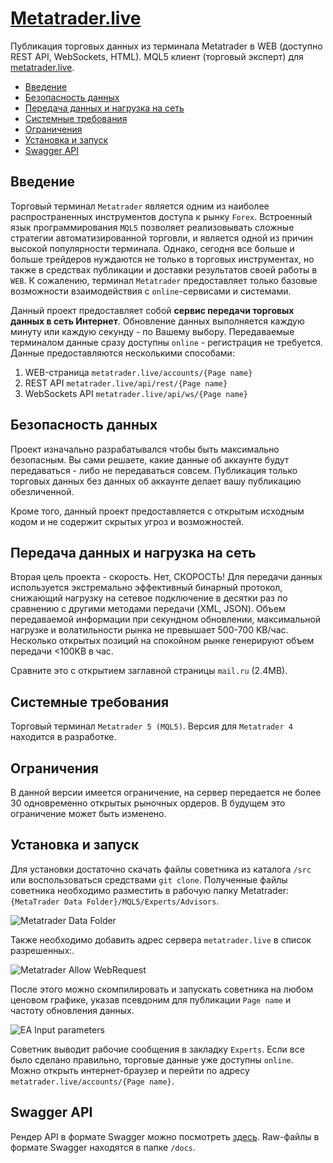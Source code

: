 # [Metatrader.live](https://metatrader.live)

Публикация торговых данных из терминала Metatrader в WEB (доступно REST API, WebSockets, HTML). MQL5 клиент (торговый эксперт) для [metatrader.live](https://metatrader.live).

- [Введение](https://github.com/brajine/metatrader-live#введение)
- [Безопасность данных](https://github.com/brajine/metatrader-live#безопасность-данных)
- [Передача данных и нагрузка на сеть](https://github.com/brajine/metatrader-live#передача-данных-и-нагрузка-на-сеть)
- [Системные требования](https://github.com/brajine/metatrader-live#системные-требования)
- [Ограничения](https://github.com/brajine/metatrader-live#ограничения)
- [Установка и запуск](https://github.com/brajine/metatrader-live#установка-и-запуск)
- [Swagger API](https://github.com/brajine/metatrader-live#swagger-api)

## Введение
Торговый терминал `Metatrader` является одним из наиболее распространенных инструментов доступа к рынку `Forex`. Встроенный язык программирования `MQL5` позволяет реализовывать сложные стратегии автоматизированной торговли, и является одной из причин высокой популярности терминала. Однако, сегодня все больше и больше трейдеров нуждаются не только в торговых инструментах, но также в средствах публикации и доставки результатов своей работы в `WEB`. К сожалению, терминал `Metatrader` предоставляет только базовые возможности взаимодействия с `online`-сервисами и системами.

Данный проект предоставляет собой **сервис передачи торговых данных в сеть Интернет**. Обновление данных выполняется каждую минуту или каждую секунду - по Вашему выбору. Передаваемые терминалом данные сразу доступны `online` - регистрация не требуется. Данные предоставляются несколькими способами:
1. WEB-страница `metatrader.live/accounts/{Page name}`
2. REST API `metatrader.live/api/rest/{Page name}`
3. WebSockets API `metatrader.live/api/ws/{Page name}`

## Безопасность данных
Проект изначально разрабатывался чтобы быть максимально безопасным. Вы сами решаете, какие данные об аккаунте будут передаваться - либо не передаваться совсем. Публикация только торговых данных без данных об аккаунте делает вашу публикацию обезличенной.

Кроме того, данный проект предоставляется с открытым исходным кодом и не содержит скрытых угроз и возможностей.

## Передача данных и нагрузка на сеть
Вторая цель проекта - скорость. Нет, СКОРОСТЬ! Для передачи данных используется экстремально эффективный бинарный протокол, снижающий нагрузку на сетевое подключение в десятки раз по сравнению с другими методами передачи (XML, JSON). Объем передаваемой информации при секундном обновлении, максимальной нагрузке и волатильности рынка не превышает 500-700 KB/час. Несколько открытых позиций на спокойном рынке генерируют объем передачи <100KB в час.

Сравните это с открытием заглавной страницы `mail.ru` (2.4MB).

## Системные требования
Торговый терминал `Metatrader 5 (MQL5)`. Версия для `Metatrader 4` находится в разработке.

## Ограничения
В данной версии имеется ограничение, на cервер передается не более 30 одновременно открытых рыночных ордеров. В будущем это ограничение может быть изменено.

## Установка и запуск
Для установки достаточно скачать файлы советника из каталога `/src` или воспользоваться средствами `git clone`. Полученные файлы советника необходимо разместить в рабочую папку Metatrader: `{MetaTrader Data Folder}/MQL5/Experts/Advisors`. 

![Metatrader Data Folder](/img/data-folder.png "Metatrader Data Folder")

Также необходимо добавить адрес сервера `metatrader.live` в список разрешенных:.

![Metatrader Allow WebRequest](/img/allow-web-request.png "Metatrader Allow WebRequest")

После этого можно скомпилировать и запускать советника на любом ценовом графике, указав псевдоним для публикации `Page name` и частоту обновления данных.

![EA Input parameters](/img/input-parameters.png "EA Input parameters")

Советник выводит рабочие сообщения в закладку `Experts`.
Если все было сделано правильно, торговые данные уже доступны `online`. Можно открыть интернет-браузер и перейти по адресу `metatrader.live/accounts/{Page name}`.

## Swagger API
Рендер API в формате Swagger можно посмотреть [здесь](https://editor.swagger.io/#/?import=https://github.com/brajine/metatrader-live/blob/master/docs/swagger.yaml). Raw-файлы в формате Swagger находятся в папке `/docs`.